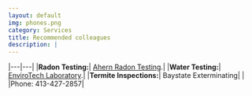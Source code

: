 ```yaml
---
layout: default
img: phones.png
category: Services
title: Recommended colleagues
description: |
---
```

|---|---|
|**Radon Testing:**| [Ahern Radon Testing](http://www.ahearnradon.com/).|
|**Water Testing:**| [EnviroTech Laboratory](http://www.envtechlab.com/).|
|**Termite Inspections:**| Baystate Exterminating| 
| |Phone: 413-427-2857|

